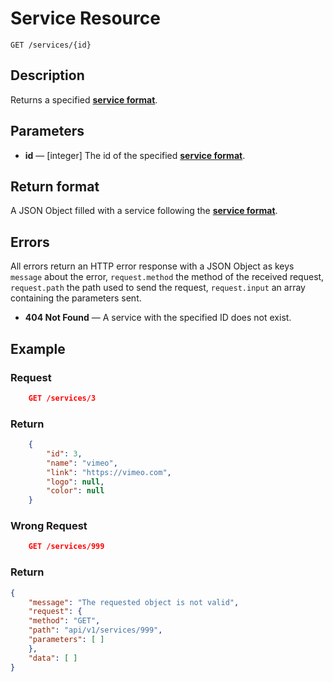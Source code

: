 # Service Resource

    GET /services/{id}

## Description

Returns a specified **[service format][]**.

## Parameters

- **id** — [integer] The id of the specified **[service format][]**.

## Return format

A JSON Object filled with a service following the **[service format][]**.

## Errors

All errors return an HTTP error response with a JSON Object as keys ``message`` about the error, ``request.method`` the method of the received request, ``request.path`` the path used to send the request, ``request.input`` an array containing the parameters sent.

- **404 Not Found** — A service with the specified ID does not exist.

## Example

### **Request**

``` json
    GET /services/3
```

### **Return**

``` json
    {
        "id": 3,
        "name": "vimeo",
        "link": "https://vimeo.com",
        "logo": null,
        "color": null
    }

```

### **Wrong Request**

``` json
    GET /services/999
```

### **Return**

``` json
{
    "message": "The requested object is not valid",
    "request": {
    "method": "GET",
    "path": "api/v1/services/999",
    "parameters": [ ]
    },
    "data": [ ]
}
```

[service format]: ../../formats.md#service-format

